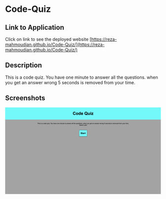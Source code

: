 # Code-Quiz

## Link to Application
Click on link to see the deployed website [https://reza-mahmoudian.github.io/Code-Quiz/](https://reza-mahmoudian.github.io/Code-Quiz/)


## Description

This is a code quiz. You have one minute to answer all the questions. when you get an answer wrong 5 seconds is removed from your time.

## Screenshots
![screenshot of the home Page](img/Screen-Shot.png)
